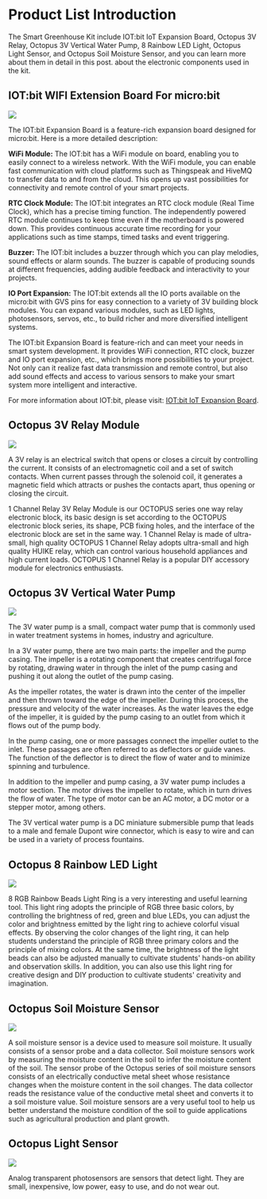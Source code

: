 ﻿---
sidebar_position: 2
sidebar_label: Product List Introduction
---



# Product List Introduction

The Smart Greenhouse Kit include IOT:bit IoT Expansion Board, Octopus 3V Relay, Octopus 3V Vertical Water Pump, 8 Rainbow LED Light, Octopus Light Sensor, and Octopus Soil Moisture Sensor, and you can learn more about them in detail in this post. about the electronic components used in the kit.

## IOT:bit WIFI Extension Board For micro:bit

![](https://wiki-media-ef.oss-cn-hongkong.aliyuncs.com/docs/microbit/wisdom-life/microbit-smart-greenhouse-kit/images/microbit-greenhouse-hardware-introduction-02.png)

The IOT:bit Expansion Board is a feature-rich expansion board designed for micro:bit. Here is a more detailed description:

**WiFi Module:**
The IOT:bit has a WiFi module on board, enabling you to easily connect to a wireless network. With the WiFi module, you can enable fast communication with cloud platforms such as Thingspeak and HiveMQ to transfer data to and from the cloud. This opens up vast possibilities for connectivity and remote control of your smart projects.

**RTC Clock Module:**
The IOT:bit integrates an RTC clock module (Real Time Clock), which has a precise timing function. The independently powered RTC module continues to keep time even if the motherboard is powered down. This provides continuous accurate time recording for your applications such as time stamps, timed tasks and event triggering.

**Buzzer:**
The IOT:bit includes a buzzer through which you can play melodies, sound effects or alarm sounds. The buzzer is capable of producing sounds at different frequencies, adding audible feedback and interactivity to your projects.

**IO Port Expansion:**
The IOT:bit extends all the IO ports available on the micro:bit with GVS pins for easy connection to a variety of 3V building block modules. You can expand various modules, such as LED lights, photosensors, servos, etc., to build richer and more diversified intelligent systems.

The IOT:bit Expansion Board is feature-rich and can meet your needs in smart system development. It provides WiFi connection, RTC clock, buzzer and IO port expansion, etc., which brings more possibilities to your project. Not only can it realize fast data transmission and remote control, but also add sound effects and access to various sensors to make your smart system more intelligent and interactive.

For more information about IOT:bit, please visit: [IOT:bit IoT Expansion Board](http://wiki.elecfreaks.com/en/microbit/expansion-board/iot-bit/).

## Octopus 3V Relay Module

![](https://wiki-media-ef.oss-cn-hongkong.aliyuncs.com/docs/microbit/wisdom-life/microbit-smart-greenhouse-kit/images/microbit-greenhouse-hardware-introduction-03.png)

A 3V relay is an electrical switch that opens or closes a circuit by controlling the current. It consists of an electromagnetic coil and a set of switch contacts. When current passes through the solenoid coil, it generates a magnetic field which attracts or pushes the contacts apart, thus opening or closing the circuit.

1 Channel Relay 3V Relay Module is our OCTOPUS series one way relay electronic block, its basic design is set according to the OCTOPUS electronic block series, its shape, PCB fixing holes, and the interface of the electronic block are set in the same way. 1 Channel Relay is made of ultra-small, high quality OCTOPUS 1 Channel Relay adopts ultra-small and high quality HUIKE relay, which can control various household appliances and high current loads. OCTOPUS 1 Channel Relay is a popular DIY accessory module for electronics enthusiasts.

## Octopus 3V Vertical Water Pump

![](https://wiki-media-ef.oss-cn-hongkong.aliyuncs.com/docs/microbit/wisdom-life/microbit-smart-greenhouse-kit/images/microbit-greenhouse-hardware-introduction-04.png)

The 3V water pump is a small, compact water pump that is commonly used in water treatment systems in homes, industry and agriculture.

In a 3V water pump, there are two main parts: the impeller and the pump casing. The impeller is a rotating component that creates centrifugal force by rotating, drawing water in through the inlet of the pump casing and pushing it out along the outlet of the pump casing.

As the impeller rotates, the water is drawn into the center of the impeller and then thrown toward the edge of the impeller. During this process, the pressure and velocity of the water increases. As the water leaves the edge of the impeller, it is guided by the pump casing to an outlet from which it flows out of the pump body.

In the pump casing, one or more passages connect the impeller outlet to the inlet. These passages are often referred to as deflectors or guide vanes. The function of the deflector is to direct the flow of water and to minimize spinning and turbulence.

In addition to the impeller and pump casing, a 3V water pump includes a motor section. The motor drives the impeller to rotate, which in turn drives the flow of water. The type of motor can be an AC motor, a DC motor or a stepper motor, among others.

The 3V vertical water pump is a DC miniature submersible pump that leads to a male and female Dupont wire connector, which is easy to wire and can be used in a variety of process fountains.



## Octopus 8 Rainbow LED Light

![](https://wiki-media-ef.oss-cn-hongkong.aliyuncs.com/docs/microbit/wisdom-life/microbit-smart-greenhouse-kit/images/microbit-greenhouse-hardware-introduction-05.png)

8 RGB Rainbow Beads Light Ring is a very interesting and useful learning tool. This light ring adopts the principle of RGB three basic colors, by controlling the brightness of red, green and blue LEDs, you can adjust the color and brightness emitted by the light ring to achieve colorful visual effects. By observing the color changes of the light ring, it can help students understand the principle of RGB three primary colors and the principle of mixing colors. At the same time, the brightness of the light beads can also be adjusted manually to cultivate students' hands-on ability and observation skills. In addition, you can also use this light ring for creative design and DIY production to cultivate students' creativity and imagination.

## Octopus Soil Moisture Sensor

![](https://wiki-media-ef.oss-cn-hongkong.aliyuncs.com/docs/microbit/wisdom-life/microbit-smart-greenhouse-kit/images/microbit-greenhouse-hardware-introduction-06.png)

A soil moisture sensor is a device used to measure soil moisture. It usually consists of a sensor probe and a data collector. Soil moisture sensors work by measuring the moisture content in the soil to infer the moisture content of the soil. The sensor probe of the Octopus series of soil moisture sensors consists of an electrically conductive metal sheet whose resistance changes when the moisture content in the soil changes. The data collector reads the resistance value of the conductive metal sheet and converts it to a soil moisture value. Soil moisture sensors are a very useful tool to help us better understand the moisture condition of the soil to guide applications such as agricultural production and plant growth.

## Octopus Light Sensor

![](https://wiki-media-ef.oss-cn-hongkong.aliyuncs.com/docs/microbit/wisdom-life/microbit-smart-greenhouse-kit/images/microbit-greenhouse-hardware-introduction-070.png)

Analog transparent photosensors are sensors that detect light. They are small, inexpensive, low power, easy to use, and do not wear out.
